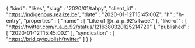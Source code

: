 {
  "kind" : "likes",
  "slug" : "2020/01/tahpy",
  "client_id" : "https://indigenous.realize.be",
  "date" : "2020-01-12T15:45:00Z",
  "h" : "h-entry",
  "properties" : {
    "name" : [ "Like of @r_a_p_92's tweet" ],
    "like-of" : [ "https://twitter.com/r_a_p_92/status/1216380320125214720" ],
    "published" : [ "2020-01-12T15:45:00Z" ],
    "syndication" : [ "https://brid.gy/publish/twitter" ]
  }
}
